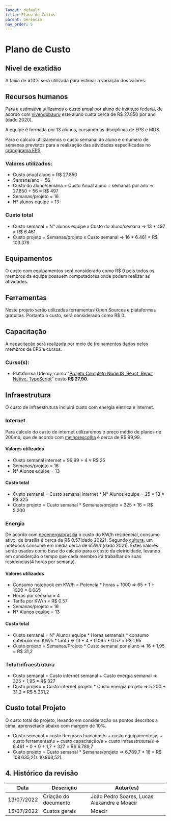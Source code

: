 ```yaml
---
layout: default
title: Plano de Custos
parent: Gerência
nav_order: 5
---
```


# Plano de Custo



## Nivel de exatidão

A faixa de ±10% será utilizada para estimar a variação dos valores.

## Recursos humanos

Para a estimativa utilizamos o custo anual por aluno de instituto federal, de acordo com [vivendobauru](https://www.vivendobauru.com.br/quanto-custa-um-aluno-para-a-unb/) este aluno custa cerca de R$ 27.850 por ano (dado 2020).

A equipe é formada por 13 alunos, cursando as disciplinas de EPS e MDS.

Para o calculo utilizaremos o custo semanal do aluno e o numero de semanas previstos para a realização das atividades especificadas no [cronograma EPS](https://github.com/fga-eps-mds/A-Disciplina-MDS-EPS/blob/master/PlanosDeEnsino/EPS-cronograma-hrn.md).


### Valores utilizados:
- Custo anual aluno = R$ 27.850
- Semana/ano = 56 
- Custo do aluno/semana = Custo Anual aluno ÷  semanas por ano => 27.850 ÷ 56 ≈ R$ 497
- Semanas/projeto = 16
- N° alunos equipe = 13


### Custo total
- Custo semanal = N° alunos equipe x Custo do aluno/semana => 13 * 497 = R$ 6.461
- Custo projeto =  Semanas/projeto x  Custo semanal => 16 * 6.461 = R$ 103.376


## Equipamentos

O custo com equipamentos será considerado como R$ 0 pois todos os membros da equipe possuem computadores onde podem realizar as atividades.

## Ferramentas

Neste projeto serão utilizadas ferramentas Open Sources  e plataformas gratuitas. Portanto o custo, será considerado como R$ 0.

## Capacitação

A capacitação será realizada por meio de treinamentos dados pelos membros de EPS e cursos.

### Curso(s):
- Plataforma Udemy, curso "[Projeto Completo NodeJS, React, React Native, TypeScript](https://www.udemy.com/courses/search/?src=ukw&q=Projeto+Completo+NodeJS%2C+React%2C+React+Native%2C+TypeScript)" custo **R$ 27,90**. 



## Infraestrutura
O custo de infraestrutura incluirá custo com energia eletrica e internet. 

### Internet
 Para calculo do custo de internet utilizaremos o preço médio de planos de 200mb, que de acordo com [melhorescolha](https://melhorescolha.com/internet-banda-larga/brasilia-df/) é cerca de R$ 99,99.

#### **Valores utilizados**
- Custo semanal internet = 99,99 ÷ 4 ≈ R$ 25
- Semanas/projeto = 16
- N° Alunos equipe = 13

#### **Custo total**

- Custo semanal = Custo semanal internet * N° Alunos equipe = 25 * 13 = R$ 325
- Custo projeto = Custo semanal * Semanas/projeto = 325 * 16 = R$ 5.200

### Energia
De acordo com [neoenergiabrasilia](https://www.neoenergiabrasilia.com.br/residencial-e-rural/Documents/2022-04-tarifas-abril/Grupo-B.pdf) o custo do KW/h residencial, consumo ativo, de brasilia é cerca de R$ 0.57(dado 2022). Segundo [cultura](https://cultura.uol.com.br/noticias/26097_6-maneiras-de-economizar-na-conta-de-luz-do-home-office.html), um notebook consome em média cerca de 65W/h(dado 2021). Estes valores serão usados como base do calculo para o custo da eletricidade, levando em considerção o tempo que cada membro irá trabalhar de suas residencias(4 horas por semana).

#### **Valores utilizados**
- Consumo notebook em KW/h = Potencia * horas ÷ 1000 => 65 * 1 ÷ 1000 = 0.065
- Horas por semana = 4
- Tarifa por KW/h = R$ 0.57
- Semanas/projeto = 16
- N° Alunos equipe = 13

#### **Custo total**
- Custo semanal = N° Alunos equipe * Horas semanais * consumo notebook em KW/h * tarifa => 13 * 4 * 0.065 * 0.57 ≈ R$ 1,95
- Custo projeto = Semanas/Projeto * Custo semanal por aluno  => 16 * 1,95  =  R$ 31,2

### Total infraestrutura

- Custo semanal = Custo internet semanal + Custo energia semanal => 325 + 1,95 ≈ R$ 327
- Custo projeto = Custo internet projeto * Custo energia projeto => 5.200 +  31,2 = R$ 5.231,2


## Custo total Projeto
O custo total do projeto, levando em consideração os pontos descritos a cima, aprensetado abaixo com margem de 10%.

- Custo semanal = custo Recursos humanos/s + custo equipamentos\s + custo ferramentas\s + custo capacitação/s + custo infraestrutura/s => 6.461 + 0 + 0 + 1,7 + 327 = R$ 6.789,7
- Custo projeto = Custo semanal * Semanas/projeto => 6.789,7 * 16 = R$ 108.635,2(± 10.863,52).


## 4. Histórico da revisão

|**Data**|**Descrição**|**Autor(es)**|
|--------|-------------|-------------|
|13/07/2022|Criação do documento| João Pedro Soares, Lucas Alexandre e Moacir |
|15/07/2022|Custos gerais| Moacir |